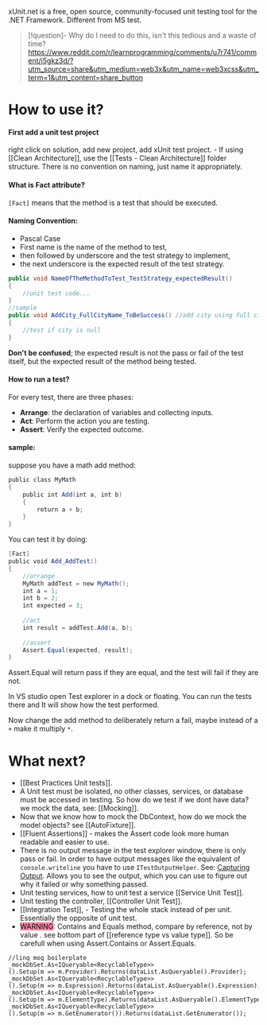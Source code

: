 xUnit.net is a free, open source, community-focused unit testing tool for the .NET Framework.
Different from MS test.
>[!question]- Why do I need to do this, isn't this tedious and a waste of time?
>https://www.reddit.com/r/learnprogramming/comments/u7r741/comment/i5gkz3d/?utm_source=share&utm_medium=web3x&utm_name=web3xcss&utm_term=1&utm_content=share_button
# How to use it?
#### First add a unit test project 
right click on solution, add new project, add xUnit test project.
	- If using [[Clean Architecture]], use the [[Tests - Clean Architecture]] folder structure.
There is no convention on naming, just name it appropriately.
#### What is Fact attribute?
`[Fact]` means that the method is a test that should be executed.
#### Naming Convention:
- Pascal Case
- First name is the name of the method to test,
- then followed by underscore and the test strategy to implement,
- the next underscore is the expected result of the test strategy.
```c#
public void NameOfTheMethodToTest_TestStrategy_expectedResult()
{
	//unit test code...
}
//sample
public void AddCity_FullCityName_ToBeSuccess() //add city using full city name expecting success
{
	//test if city is null
}
```
**Don't be confused**; the expected result is not the pass or fail of the test itself, but the expected result of the method being tested.
#### How to run a test?
For every test, there are three phases:
- **Arrange**: the declaration of variables and collecting inputs.
- **Act**: Perform the action you are testing.
- **Assert**: Verify the expected outcome.
#### sample:
suppose you have a math add method:
```c#
public class MyMath
{
    public int Add(int a, int b)
    {
        return a + b;
    }
}
```
You can test it by doing:
```c#
[Fact]
public void Add_AddTest()
{
	//arrange
	MyMath addTest = new MyMath();
	int a = 1;
	int b = 2;
	int expected = 3;
	
	//act
	int result = addTest.Add(a, b);
	 
	//assert
	Assert.Equal(expected, result);
}
```
Assert.Equal will return pass if they are equal, and the test will fail if they are not.

In VS studio open Test explorer in a dock or floating.
You can run the tests there and It will show how the test performed.

Now change the add method to deliberately return a fail, maybe instead of a `+` make it multiply `*`.
# What next?
- [[Best Practices Unit tests]].
- A Unit test must be isolated, no other classes, services, or database must be accessed in testing. So how do we test if we dont have data? we mock the data, see: [[Mocking]].
- Now that we know how to mock the DbContext, how do we mock the model objects? see [[AutoFixture]].
- [[Fluent Assertions]] - makes the Assert code look more human readable and easier to use.
- There is no output message in the test explorer window, there is only pass or fail. In order to have output messages like the equivalent of `console.writeline` you have to use `ITestOutputHelper`. See: [Capturing Output](https://xunit.net/docs/capturing-output). Allows you to see the output, which you can use to figure out why it failed or why something passed.
- Unit testing services, how to unit test a service [[Service Unit Test]].
- Unit testing the controller, [[Controller Unit Test]].
- [[Integration Test]], - Testing the whole stack instead of per unit. Essentially the opposite of unit test.
- <mark style="background: #FF5582A6;">WARNING</mark>: Contains and Equals method, compare by reference, not by value . see bottom part of [[reference type vs value type]]. So be carefull when using Assert.Contains or Assert.Equals.


```
//linq moq boilerplate
_mockDbSet.As<IQueryable<RecyclableType>>().Setup(m => m.Provider).Returns(dataList.AsQueryable().Provider);
_mockDbSet.As<IQueryable<RecyclableType>>().Setup(m => m.Expression).Returns(dataList.AsQueryable().Expression);
_mockDbSet.As<IQueryable<RecyclableType>>().Setup(m => m.ElementType).Returns(dataList.AsQueryable().ElementType);
_mockDbSet.As<IQueryable<RecyclableType>>().Setup(m => m.GetEnumerator()).Returns(dataList.GetEnumerator());
```